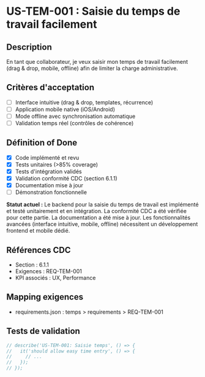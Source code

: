 # US-TEM-001 : Saisie du temps de travail facilement

## Description
En tant que collaborateur, je veux saisir mon temps de travail facilement (drag & drop, mobile, offline) afin de limiter la charge administrative.

## Critères d'acceptation
- [ ] Interface intuitive (drag & drop, templates, récurrence)
- [ ] Application mobile native (iOS/Android)
- [ ] Mode offline avec synchronisation automatique
- [ ] Validation temps réel (contrôles de cohérence)

## Définition of Done
- [x] Code implémenté et revu
- [x] Tests unitaires (>85% coverage)
- [x] Tests d'intégration validés
- [x] Validation conformité CDC (section 6.1.1)
- [x] Documentation mise à jour
- [ ] Démonstration fonctionnelle

**Statut actuel :** Le backend pour la saisie du temps de travail est implémenté et testé unitairement et en intégration. La conformité CDC a été vérifiée pour cette partie. La documentation a été mise à jour. Les fonctionnalités avancées (interface intuitive, mobile, offline) nécessitent un développement frontend et mobile dédié.

## Références CDC
- Section : 6.1.1
- Exigences : REQ-TEM-001
- KPI associés : UX, Performance

## Mapping exigences
- requirements.json : temps > requirements > REQ-TEM-001

## Tests de validation
```javascript
// describe('US-TEM-001: Saisie temps', () => {
//   it('should allow easy time entry', () => {
//     // ...
//   });
// });
``` 